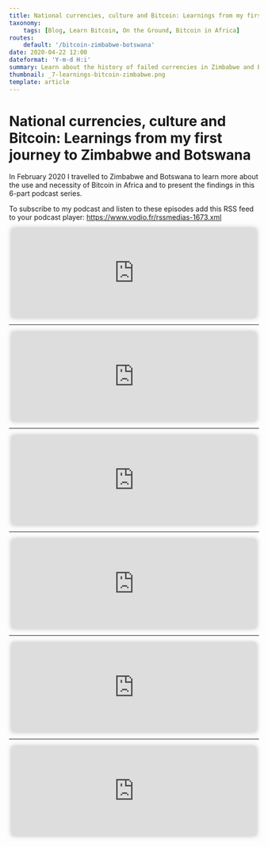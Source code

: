 ```yaml
---
title: National currencies, culture and Bitcoin: Learnings from my first journey to Zimbabwe and Botswana
taxonomy:
    tags: [Blog, Learn Bitcoin, On the Ground, Bitcoin in Africa]
routes:
    default: '/bitcoin-zimbabwe-botswana'
date: 2020-04-22 12:00
dateformat: 'Y-m-d H:i'
summary: Learn about the history of failed currencies in Zimbabwe and Bitcoin adoption in Botswana in this six-part podcast documentary from 2020.
thumbnail: _7-learnings-bitcoin-zimbabwe.png
template: article
---
```



# National currencies, culture and Bitcoin: Learnings from my first journey to Zimbabwe and Botswana

In February 2020 I travelled to Zimbabwe and Botswana to learn more about the use and necessity of Bitcoin in Africa and to present the findings in this 6-part podcast series.

To subscribe to my podcast and listen to these episodes add this RSS feed to your podcast player: https://www.vodio.fr/rssmedias-1673.xml

<iframe src="https://www.vodio.fr/frameplay.php?idref=25617&urlref=1" style="border: 0px none; box-shadow: rgba(0, 0, 0, 0.28) 0px 0px 10px; width: calc(100% - 10px); height: 180px; margin-left: 5px; padding: 0;" scrolling="no"></iframe>

---

<iframe src="https://www.vodio.fr/frameplay.php?idref=25618&urlref=1" style="border: 0px none; box-shadow: rgba(0, 0, 0, 0.28) 0px 0px 10px; width: calc(100% - 10px); height: 180px; margin-left: 5px; padding: 0;" scrolling="no"></iframe>

---

<iframe src="https://www.vodio.fr/frameplay.php?idref=25619&urlref=1" style="border: 0px none; box-shadow: rgba(0, 0, 0, 0.28) 0px 0px 10px; width: calc(100% - 10px); height: 180px; margin-left: 5px; padding: 0;" scrolling="no"></iframe>

---

<iframe src="https://www.vodio.fr/frameplay.php?idref=25620&urlref=1" style="border: 0px none; box-shadow: rgba(0, 0, 0, 0.28) 0px 0px 10px; width: calc(100% - 10px); height: 180px; margin-left: 5px; padding: 0;" scrolling="no"></iframe>

---

<iframe src="https://www.vodio.fr/frameplay.php?idref=25620&urlref=1" style="border: 0px none; box-shadow: rgba(0, 0, 0, 0.28) 0px 0px 10px; width: calc(100% - 10px); height: 180px; margin-left: 5px; padding: 0;" scrolling="no"></iframe>

---

<iframe src="https://www.vodio.fr/frameplay.php?idref=25622&urlref=1" style="border: 0px none; box-shadow: rgba(0, 0, 0, 0.28) 0px 0px 10px; width: calc(100% - 10px); height: 180px; margin-left: 5px; padding: 0;" scrolling="no"></iframe>

